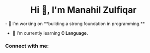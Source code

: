 <h1 align="center">Hi 👋, I'm Manahil Zulfiqar</h1>
- 🔭 I’m working on **building a strong foundation in programming.**

- 🌱 I’m currently learning **C Language.**

<h3 align="left">Connect with me:</h3>
<p align="left">
</p>
